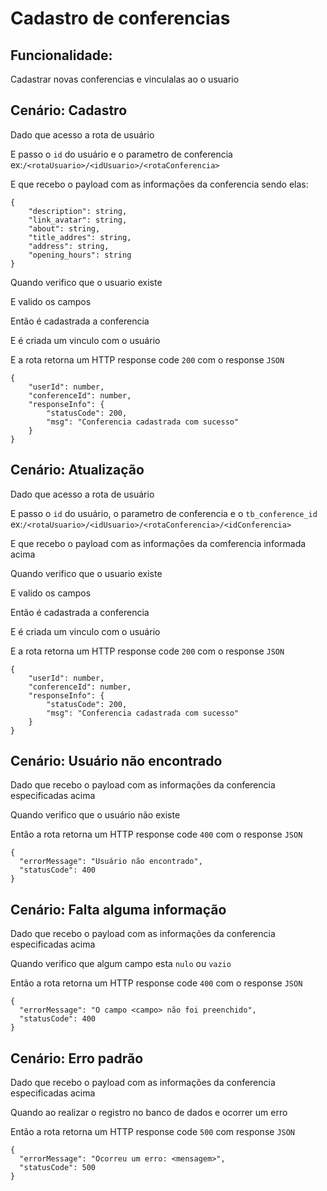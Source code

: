# Cadastro de conferencias

## Funcionalidade:

Cadastrar novas conferencias e vinculalas ao o usuario

## Cenário: Cadastro

Dado que acesso a rota de usuário

E passo o `id` do usuário e o parametro de conferencia ex:`/<rotaUsuario>/<idUsuario>/<rotaConferencia>`

E que recebo o payload com as informações da conferencia sendo elas:

```
{
    "description": string,
    "link_avatar": string,
    "about": string,
    "title_addres": string,
    "address": string,
    "opening_hours": string
}
```

Quando verifico que o usuario existe

E valido os campos

Então é cadastrada a conferencia

E é criada um vinculo com o usuário

E a rota retorna um HTTP response code `200` com o response `JSON`

```
{
    "userId": number,
    "conferenceId": number,
    "responseInfo": {
        "statusCode": 200,
        "msg": "Conferencia cadastrada com sucesso"
    }
}
```

## Cenário: Atualização

Dado que acesso a rota de usuário

E passo o `id` do usuário, o parametro de conferencia e o `tb_conference_id` ex:`/<rotaUsuario>/<idUsuario>/<rotaConferencia>/<idConferencia>`

E que recebo o payload com as informações da comferencia informada acima

Quando verifico que o usuario existe

E valido os campos

Então é cadastrada a conferencia

E é criada um vinculo com o usuário

E a rota retorna um HTTP response code `200` com o response `JSON`

```
{
    "userId": number,
    "conferenceId": number,
    "responseInfo": {
        "statusCode": 200,
        "msg": "Conferencia cadastrada com sucesso"
    }
}
```

## Cenário: Usuário não encontrado

Dado que recebo o payload com as informações da conferencia especificadas acima

Quando verifico que o usuário não existe

Então a rota retorna um HTTP response code `400` com o response `JSON`

```
{
  "errorMessage": "Usuário não encontrado",
  "statusCode": 400
}
```

## Cenário: Falta alguma informação

Dado que recebo o payload com as informações da conferencia especificadas acima

Quando verifico que algum campo esta `nulo` ou `vazio`

Então a rota retorna um HTTP response code `400` com o response `JSON`

```
{
  "errorMessage": "O campo <campo> não foi preenchido",
  "statusCode": 400
}
```

## Cenário: Erro padrão

Dado que recebo o payload com as informações da conferencia especificadas acima

Quando ao realizar o registro no banco de dados e ocorrer um erro

Então a rota retorna um HTTP response code `500` com response `JSON`

```
{
  "errorMessage": "Ocorreu um erro: <mensagem>",
  "statusCode": 500
}
```
